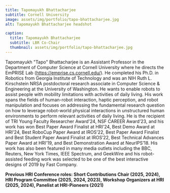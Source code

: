 ```yaml
---
title: Tapomayukh Bhattacharjee
subtitle: Cornell University
image: assets/img/portfolio/tapo-bhattacharjee.jpg
alt: Tapomayukh Bhattacharjee headshot

caption:
  title: Tapomayukh Bhattacharjee
  subtitle: LBR Co-Chair
  thumbnail: assets/img/portfolio/tapo-bhattacharjee.jpg
---
```

Tapomayukh "Tapo" Bhattacharjee is an Assistant Professor in the Department of Computer Science at Cornell University where he directs the EmPRISE Lab (https://emprise.cs.cornell.edu/). He completed his Ph.D. in Robotics from Georgia Institute of Technology and was an NIH Ruth L. Kirschstein NRSA postdoctoral research associate in Computer Science & Engineering at the University of Washington. He wants to enable robots to assist people with mobility limitations with activities of daily living. His work spans the fields of human-robot interaction, haptic perception, and robot manipulation and focuses on addressing the fundamental research question on how to leverage robot-world physical interactions in unstructured human environments to perform relevant activities of daily living. He is the recipient of TRI Young Faculty Researcher Award'24, NSF CAREER Award’23, and his work has won Best Paper Award Finalist at HRI'24, Best Demo Award at HRI'24, Best RoboCup Paper Award at IROS’22, Best Paper Award Finalist and Best Student Paper Award Finalist at IROS’22, Best Technical Advances Paper Award at HRI'19, and Best Demonstration Award at NeurIPS’18. His work has also been featured in many media outlets including the BBC, Reuters, New York Times, IEEE Spectrum, and GeekWire and his robot-assisted feeding work was selected to be one of the best interactive designs of 2019 by Fast Company.

**Previous HRI Conference roles: Short Contributions Chair (2025, 2024), HRI Program Committee (2025, 2024, 2023), Workshop Organizers at HRI (2025, 2024), Panelist at HRI-Pioneers (2021)**